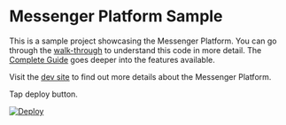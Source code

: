 # Messenger Platform Sample

This is a sample project showcasing the Messenger Platform. You can go through the [walk-through](https://developers.facebook.com/docs/messenger-platform/quickstart) to understand this code in more detail. The [Complete Guide](https://developers.facebook.com/docs/messenger-platform/implementation) goes deeper into the features available.

Visit the [dev site](https://developers.facebook.com/docs/messenger-platform/) to find out more details about the Messenger Platform.


Tap deploy button.

[![Deploy](https://www.herokucdn.com/deploy/button.svg)](https://heroku.com/deploy?template=https://github.com/happylap/messenger-platform-samples/tree/master/node/)
